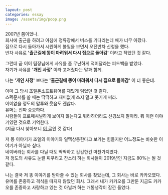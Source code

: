 ```yaml
---
layout: post
categories: essay
image: /assets/img/poop.png
---
```

2007년 쯤이었나.  
회사에 출근을 하려고 아침에 정류장에서 버스를 기다리는데 배가 너무 아팠다.  
집으로 다시 돌아가서 시원하게 볼일을 보면서 오전반차 신청을 했다.  
반차 사유로 **'출근길에 똥이 마려워서 다시 집으로 돌아감'** 이라고 적었던 것 같다.

그런데 곧 이어 팀장님에게 사유를 좀 무난하게 적어달라는 피드백을 받았다.  
자기가 사유를 **'개인 사정'** 이라 고쳐줬다는 말과 함께.

나는 **'개인 사정'** 보다는 **'출근길에 똥이 마려워서 다시 집으로 돌아감'** 이 더 좋은데.

아마 그 당시 조엘온소프트웨어를 재밌게 읽었던 것 같다.  
스펙문서를 쓸 때는 딱딱하고 재미없게 쓰지 말고 웃기게 써라.  
어이없을 정도의 말투와 웃음도 괜찮다.  
유머는 진짜 중요하다.  
사람들이 프로페셔널하게 보이지 않는다고 뭐라하더라도 신경쓰지 말아라. 뭐 이런 이야기였던 것으로 기억한다.  
(지금 다시 찾아보니 [이 글](https://www.joelonsoftware.com/2000/10/15/painless-functional-specifications-part-4-tips/)인 것 같다)

저 똥 이야기가 조엘의 이야기와 일맥상통한다고 보기는 힘들지만 어느정도는 비슷한 이야기가 아닐까 싶다.  
네이버라는 회사를 다닐 때도 딱딱하고 갑갑한건 마찬가지였다.  
저 정도의 사유도 눈쌀 찌푸리고 잔소리 하는 회사들이 2019년인 지금도 80%는 될 것 같다.

나는 결국 저 똥 이야기를 받아줄 수 있는 회사를 찾았는데, 그 회사는 바로 카카오였다.  
유머를 존중하고 격식을 따지지 않았던 회사. 그래서 내가 카카오를 그만둔 지금도 카카오를 존중하고 사랑하고 있는 것 아닐까 하는 개똥생각이 잠깐 들었다.
